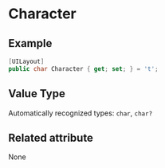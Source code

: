 # Character

## Example
```csharp
[UILayout]
public char Character { get; set; } = 't';
```

## Value Type

Automatically recognized types: `char`, `char?`

## Related attribute

None